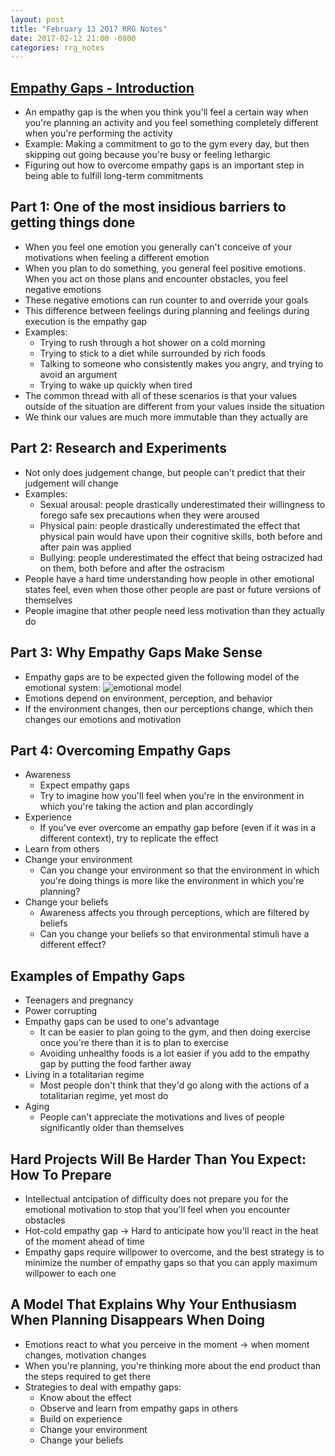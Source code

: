 ```yaml
---
layout: post
title: "February 13 2017 RRG Notes"
date: 2017-02-12 21:00 -0800
categories: rrg_notes
---
```


## [Empathy Gaps - Introduction](http://joshuaspodek.com/js_blogseries/empathy-gaps-series)
- An empathy gap is the when you think you'll feel a certain way when you're planning an activity and you feel something completely different when you're performing the activity
- Example: Making a commitment to go to the gym every day, but then skipping out going because you're busy or feeling lethargic
- Figuring out how to overcome empathy gaps is an important step in being able to fulfill long-term commitments

## Part 1: One of the most insidious barriers to getting things done
- When you feel one emotion you generally can't conceive of your motivations when feeling a different emotion
- When you plan to do something, you general feel positive emotions. When you act on those plans and encounter obstacles, you feel negative emotions
- These negative emotions can run counter to and override your goals
- This difference between feelings during planning and feelings during execution is the empathy gap
- Examples:
  - Trying to rush through a hot shower on a cold morning
  - Trying to stick to a diet while surrounded by rich foods
  - Talking to someone who consistently makes you angry, and trying to avoid an argument
  - Trying to wake up quickly when tired
- The common thread with all of these scenarios is that your values outside of the situation are different from your values inside the situation
- We think our values are much more immutable than they actually are

## Part 2: Research and Experiments
- Not only does judgement change, but people can't predict that their judgement will change
- Examples:
  - Sexual arousal: people drastically underestimated their willingness to forego safe sex precautions when they were aroused
  - Physical pain: people drastically underestimated the effect that physical pain would have upon their cognitive skills, both before and after pain was applied
  - Bullying: people underestimated the effect that being ostracized had on them, both before and after the ostracism
- People have a hard time understanding how people in other emotional states feel, even when those other people are past or future versions of themselves
- People imagine that other people need less motivation than they actually do

## Part 3: Why Empathy Gaps Make Sense
- Empathy gaps are to be expected given the following model of the emotional system:
  ![emotional model]({{site.url}}/assets/2017-02-13/empathy_gap_model.jpg)
- Emotions depend on environment, perception, and behavior
- If the environment changes, then our perceptions change, which then changes our emotions and motivation

## Part 4: Overcoming Empathy Gaps
- Awareness
  - Expect empathy gaps
  - Try to imagine how you'll feel when you're in the environment in which you're taking the action and plan accordingly
- Experience
  - If you've ever overcome an empathy gap before (even if it was in a different context), try to replicate the effect
- Learn from others
- Change your environment
  - Can you change your environment so that the environment in which you're doing things is more like the environment in which you're planning?
- Change your beliefs
  - Awareness affects you through perceptions, which are filtered by beliefs
  - Can you change your beliefs so that environmental stimuli have a different effect?

## Examples of Empathy Gaps
- Teenagers and pregnancy
- Power corrupting
- Empathy gaps can be used to one's advantage
  - It can be easier to plan going to the gym, and then doing exercise once you're there than it is to plan to exercise
  - Avoiding unhealthy foods is a lot easier if you add to the empathy gap by putting the food farther away
- Living in a totalitarian regime
  - Most people don't think that they'd go along with the actions of a totalitarian regime, yet most do
- Aging
  - People can't appreciate the motivations and lives of people significantly older than themselves

## Hard Projects Will Be Harder Than You Expect: How To Prepare
- Intellectual antcipation of difficulty does not prepare you for the emotional motivation to stop that you'll feel when you encounter obstacles
- Hot-cold empathy gap → Hard to anticipate how you'll react in the heat of the moment ahead of time
- Empathy gaps require willpower to overcome, and the best strategy is to minimize the number of empathy gaps so that you can apply maximum willpower to each one

## A Model That Explains Why Your Enthusiasm When Planning Disappears When Doing
- Emotions react to what you perceive in the moment → when moment changes, motivation changes
- When you're planning, you're thinking more about the end product than the steps required to get there
- Strategies to deal with empathy gaps:
  - Know about the effect
  - Observe and learn from empathy gaps in others
  - Build on experience
  - Change your environment
  - Change your beliefs
